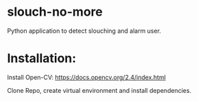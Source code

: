 # slouch-no-more
Python application to detect slouching and alarm user.


# Installation:

Install Open-CV:
https://docs.opencv.org/2.4/index.html

Clone Repo, create virtual environment and install dependencies.
